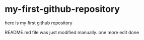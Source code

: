 # my-first-github-repository
here is my first github repository

README.md file was just modified manually. one more edit done
